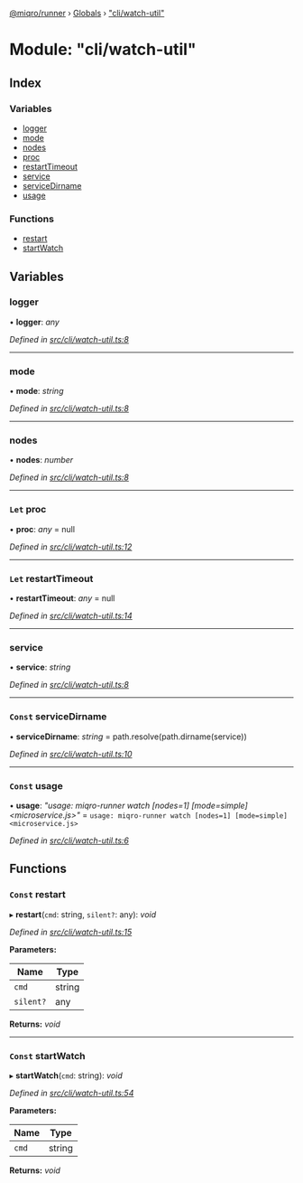 [@miqro/runner](../README.md) › [Globals](../globals.md) › ["cli/watch-util"](_cli_watch_util_.md)

# Module: "cli/watch-util"

## Index

### Variables

* [logger](_cli_watch_util_.md#logger)
* [mode](_cli_watch_util_.md#mode)
* [nodes](_cli_watch_util_.md#nodes)
* [proc](_cli_watch_util_.md#let-proc)
* [restartTimeout](_cli_watch_util_.md#let-restarttimeout)
* [service](_cli_watch_util_.md#service)
* [serviceDirname](_cli_watch_util_.md#const-servicedirname)
* [usage](_cli_watch_util_.md#const-usage)

### Functions

* [restart](_cli_watch_util_.md#const-restart)
* [startWatch](_cli_watch_util_.md#const-startwatch)

## Variables

###  logger

• **logger**: *any*

*Defined in [src/cli/watch-util.ts:8](https://github.com/claukers/miqro-runner/blob/c5aed02/src/cli/watch-util.ts#L8)*

___

###  mode

• **mode**: *string*

*Defined in [src/cli/watch-util.ts:8](https://github.com/claukers/miqro-runner/blob/c5aed02/src/cli/watch-util.ts#L8)*

___

###  nodes

• **nodes**: *number*

*Defined in [src/cli/watch-util.ts:8](https://github.com/claukers/miqro-runner/blob/c5aed02/src/cli/watch-util.ts#L8)*

___

### `Let` proc

• **proc**: *any* = null

*Defined in [src/cli/watch-util.ts:12](https://github.com/claukers/miqro-runner/blob/c5aed02/src/cli/watch-util.ts#L12)*

___

### `Let` restartTimeout

• **restartTimeout**: *any* = null

*Defined in [src/cli/watch-util.ts:14](https://github.com/claukers/miqro-runner/blob/c5aed02/src/cli/watch-util.ts#L14)*

___

###  service

• **service**: *string*

*Defined in [src/cli/watch-util.ts:8](https://github.com/claukers/miqro-runner/blob/c5aed02/src/cli/watch-util.ts#L8)*

___

### `Const` serviceDirname

• **serviceDirname**: *string* = path.resolve(path.dirname(service))

*Defined in [src/cli/watch-util.ts:10](https://github.com/claukers/miqro-runner/blob/c5aed02/src/cli/watch-util.ts#L10)*

___

### `Const` usage

• **usage**: *"usage: miqro-runner watch [nodes=1] [mode=simple] <microservice.js>"* = `usage: miqro-runner watch [nodes=1] [mode=simple] <microservice.js>`

*Defined in [src/cli/watch-util.ts:6](https://github.com/claukers/miqro-runner/blob/c5aed02/src/cli/watch-util.ts#L6)*

## Functions

### `Const` restart

▸ **restart**(`cmd`: string, `silent?`: any): *void*

*Defined in [src/cli/watch-util.ts:15](https://github.com/claukers/miqro-runner/blob/c5aed02/src/cli/watch-util.ts#L15)*

**Parameters:**

Name | Type |
------ | ------ |
`cmd` | string |
`silent?` | any |

**Returns:** *void*

___

### `Const` startWatch

▸ **startWatch**(`cmd`: string): *void*

*Defined in [src/cli/watch-util.ts:54](https://github.com/claukers/miqro-runner/blob/c5aed02/src/cli/watch-util.ts#L54)*

**Parameters:**

Name | Type |
------ | ------ |
`cmd` | string |

**Returns:** *void*
